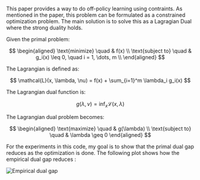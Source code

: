 This paper provides a way to do off-policy learning using contraints. As mentioned in the paper, this problem can be formulated as a constrained optimization problem. The main solution is to solve this as a Lagragian Dual where the strong duality holds. 

Given the primal problem:

$$
\begin{aligned}
\text{minimize} \quad & f(x) \\
\text{subject to} \quad & g_i(x) \leq 0, \quad i = 1, \dots, m \\
\end{aligned}
$$

The Lagrangian is defined as:

$$
\mathcal{L}(x, \lambda, \nu) = f(x) + \sum_{i=1}^m \lambda_i g_i(x)
$$

The Lagrangian dual function is:

$$
g(\lambda, \nu) = \inf_x \mathcal{L}(x, \lambda)
$$

The Lagrangian dual problem becomes:

$$
\begin{aligned}
\text{maximize} \quad & g(\lambda) \\
\text{subject to} \quad & \lambda \geq 0
\end{aligned}
$$


For the experiments in this code, my goal is to show that the primal dual gap reduces as the optimization is done. The following plot shows how the empirical dual gap reduces  :

![Empirical dual gap]((https://github.com/maupertuisbug/ConstrainedBatchPolicyLearning/blob/main/imgs/dual%20gap.png))
